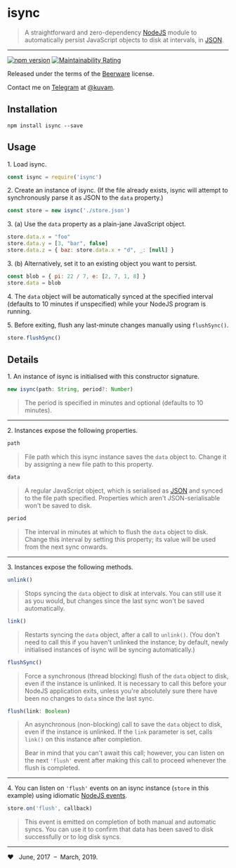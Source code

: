 # isync

> A straightforward and zero-dependency [NodeJS](https://nodejs.org/) module to automatically persist JavaScript objects to disk at intervals, in [JSON](http://www.json.org/).

<hr />

[![npm version](https://badge.fury.io/js/isync.svg)](https://badge.fury.io/js/isync) [![Maintainability Rating](https://sonarcloud.io/api/project_badges/measure?project=kuv_isync&metric=sqale_rating)](https://sonarcloud.io/dashboard?id=kuv_isync)

Released under the terms of the [Beerware](https://fedoraproject.org/wiki/Licensing/Beerware) license.

Contact me on [Telegram](https://telegram.org/) at [@kuvam](https://t.me/kuvam).

## Installation

`npm install isync --save`

## Usage

1\. Load isync.

```javascript
const isync = require('isync')
```

2\. Create an instance of isync. (If the file already exists, isync will attempt to synchronously parse it as JSON to the `data` property.)

```javascript
const store = new isync('./store.json')
```

3\. (a) Use the `data` property as a plain-jane JavaScript object.

```javascript
store.data.x = "foo"
store.data.y = [3, "bar", false]
store.data.z = { baz: store.data.x + "d", _: [null] }
```

3\. (b) Alternatively, set it to an existing object you want to persist.

```javascript
const blob = { pi: 22 / 7, e: [2, 7, 1, 8] }
store.data = blob
```

4\. The `data` object will be automatically synced at the specified interval (defaults to 10 minutes if unspecified) while your NodeJS program is running.


5\. Before exiting, flush any last-minute changes manually using `flushSync()`.

```javascript
store.flushSync()
```

## Details

1\. An instance of isync is initialised with this constructor signature.

```javascript
new isync(path: String, period?: Number)
``` 

> The period is specified in minutes and optional (defaults to 10 minutes).

<hr />

2\. Instances expose the following properties.

```javascript
path
``` 

> File path which this isync instance saves the `data` object to. Change it by assigning a new file path to this property.

```javascript
data
``` 

> A regular JavaScript object, which is serialised as [JSON](http://www.json.org/) and synced to the file path specified. Properties which aren't JSON-serialisable won't be saved to disk.

```javascript
period
``` 

> The interval in minutes at which to flush the `data` object to disk. Change this interval by setting this property; its value will be used from the next sync onwards.

<hr />

3\. Instances expose the following methods.

```javascript
unlink()
``` 

> Stops syncing the `data` object to disk at intervals. You can still use it as you would, but changes since the last sync won't be saved automatically.

```javascript
link()
``` 

> Restarts syncing the `data` object, after a call to `unlink()`. (You don't need to call this if you haven't unlinked the instance; by default, newly initialised instances of isync will be syncing automatically.)

```javascript
flushSync()
``` 

> Force a synchronous (thread blocking) flush of the `data` object to disk, even if the instance is unlinked. It is necessary to call this before your NodeJS application exits, unless you're absolutely sure there have been no changes to `data` since the last sync.

```javascript
flush(link: Boolean)
``` 

> An asynchronous (non-blocking) call to save the `data` object to disk, even if the instance is unlinked. If the `link` parameter is set, calls `link()` on this instance after completion.
> 
> Bear in mind that you can't await this call; however, you can listen on the next `'flush'` event after making this call to proceed whenever the flush is completed.

<hr />

4\. You can listen on `'flush'` events on an isync instance (`store` in this example) using idiomatic [NodeJS events](https://nodejs.org/api/events.html).

```javascript
store.on('flush', callback)
```

> This event is emitted on completion of both manual and automatic syncs. You can use it to confirm that data has been saved to disk successfully or to log disk syncs.

<hr />

❤️ &nbsp; June, 2017 &nbsp;–&nbsp; March, 2019.
